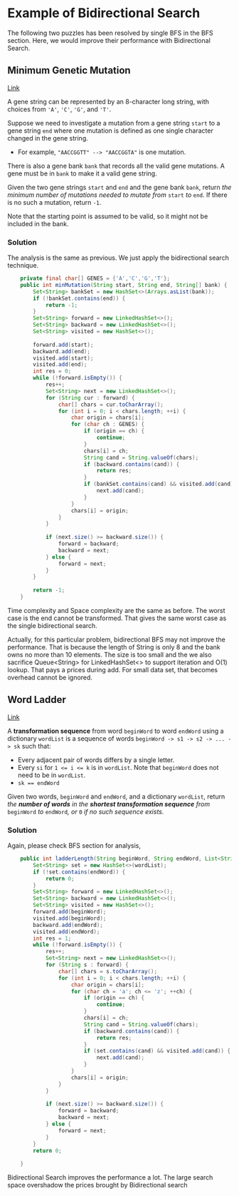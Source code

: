 # Example of Bidirectional Search

The following two puzzles has been resolved by single BFS in the BFS section. Here, we would improve their performance with Bidirectional Search.

## Minimum Genetic Mutation

[Link](https://leetcode.com/problems/minimum-genetic-mutation/)

A gene string can be represented by an 8-character long string, with choices from `'A'`, `'C'`, `'G'`, and `'T'`.

Suppose we need to investigate a mutation from a gene string `start` to a gene string `end` where one mutation is defined as one single character changed in the gene string.

- For example, `"AACCGGTT" --> "AACCGGTA"` is one mutation.

There is also a gene bank `bank` that records all the valid gene mutations. A gene must be in `bank` to make it a valid gene string.

Given the two gene strings `start` and `end` and the gene bank `bank`, return *the minimum number of mutations needed to mutate from* `start` *to* `end`. If there is no such a mutation, return `-1`.

Note that the starting point is assumed to be valid, so it might not be included in the bank.

### Solution

The analysis is the same as previous. We just apply the bidirectional search technique.

```java
    private final char[] GENES = {'A','C','G','T'};
    public int minMutation(String start, String end, String[] bank) {
        Set<String> bankSet = new HashSet<>(Arrays.asList(bank));
        if (!bankSet.contains(end)) {
            return -1;
        }
        Set<String> forward = new LinkedHashSet<>();
        Set<String> backward = new LinkedHashSet<>();
        Set<String> visited = new HashSet<>();
        
        forward.add(start);
        backward.add(end);
        visited.add(start);
        visited.add(end);
        int res = 0;
        while (!forward.isEmpty()) {
            res++;
            Set<String> next = new LinkedHashSet<>();
            for (String cur : forward) {
                char[] chars = cur.toCharArray();
                for (int i = 0; i < chars.length; ++i) {
                    char origin = chars[i];
                    for (char ch : GENES) {
                        if (origin == ch) {
                            continue;
                        }
                        chars[i] = ch;
                        String cand = String.valueOf(chars);
                        if (backward.contains(cand)) {
                            return res;
                        }
                        if (bankSet.contains(cand) && visited.add(cand)) {
                            next.add(cand);
                        }
                    }
                    chars[i] = origin;
                }
            }
            
            if (next.size() >= backward.size()) {
                forward = backward;
                backward = next;
            } else {
                forward = next;
            }
        }
        
        return -1;
    }
```

Time complexity and Space complexity are the same as before. The worst case is the end cannot be transformed. That gives the same worst case as the single bidirectional search.

Actually, for this particular problem, bidirectional BFS may not improve the performance. That is because the length of String is only 8 and the bank owns no more than 10 elements. The size is too small and the we also sacrifice Queue\<String\> for LinkedHashSet<> to support iteration and O(1) lookup. That pays a prices during add. For small data set, that becomes overhead cannot be ignored.

## Word Ladder

[Link](https://leetcode.com/problems/word-ladder/)

A **transformation sequence** from word `beginWord` to word `endWord` using a dictionary `wordList` is a sequence of words `beginWord -> s1 -> s2 -> ... -> sk` such that:

- Every adjacent pair of words differs by a single letter.
- Every `si` for `1 <= i <= k` is in `wordList`. Note that `beginWord` does not need to be in `wordList`.
- `sk == endWord`

Given two words, `beginWord` and `endWord`, and a dictionary `wordList`, return *the **number of words** in the **shortest transformation sequence** from* `beginWord` *to* `endWord`*, or* `0` *if no such sequence exists.*

### Solution

Again, please check BFS section for analysis,

```java
    public int ladderLength(String beginWord, String endWord, List<String> wordList) {
        Set<String> set = new HashSet<>(wordList);
        if (!set.contains(endWord)) {
            return 0;
        }
        Set<String> forward = new LinkedHashSet<>();
        Set<String> backward = new LinkedHashSet<>();
        Set<String> visited = new HashSet<>();
        forward.add(beginWord);
        visited.add(beginWord);
        backward.add(endWord);
        visited.add(endWord);
        int res = 1;
        while (!forward.isEmpty()) {
            res++;
            Set<String> next = new LinkedHashSet<>();
            for (String s : forward) {
                char[] chars = s.toCharArray();
                for (int i = 0; i < chars.length; ++i) {
                    char origin = chars[i];
                    for (char ch = 'a'; ch <= 'z'; ++ch) {
                        if (origin == ch) {
                            continue;
                        }
                        chars[i] = ch;
                        String cand = String.valueOf(chars);
                        if (backward.contains(cand)) {
                            return res;
                        }
                        if (set.contains(cand) && visited.add(cand)) {
                            next.add(cand);
                        }
                    }
                    chars[i] = origin;
                }
            }
            
            if (next.size() >= backward.size()) {
                forward = backward;
                backward = next;
            } else {
                forward = next;
            }
        }
        return 0;
        
    }
```

Bidirectional Search improves the performance a lot. The large search space overshadow the prices brought by Bidirectional search
